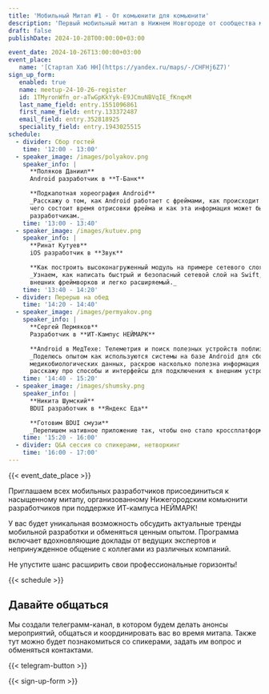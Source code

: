 ```yaml
---
title: 'Мобильный Митап #1 - От комьюнити для комьюнити'
description: 'Первый мобильный митап в Нижнем Новгороде от сообщества мобильных разработчиков.'
draft: false
publishDate: 2024-10-28T00:00:00+03:00

event_date: 2024-10-26T13:00:00+03:00
event_place:
   name: '[Стартап Хаб НН](https://yandex.ru/maps/-/CHFHj6Z7)'
sign_up_form:
   enabled: true
   name: meetup-24-10-26-register
   id: 1TMyronWfn_or-aTwGpKkYyk-E9JCmuNBVqIE_fKnqxM
   last_name_field: entry.1551096861
   first_name_field: entry.133372487
   email_field: entry.352818925
   speciality_field: entry.1943025515
schedule:
  - divider: Сбор гостей
    time: '12:00 - 13:00'
  - speaker_image: /images/polyakov.png
    speaker_info: |
      **Поляков Даниил**  
      Android разработчик в **Т-Банк**

      **Подкапотная хореография Android**  
      _Расскажу о том, как Android работает с фреймами, как происходит рендеринг на экране, из 
      чего состоит время отрисовки фрейма и как эта информация может быть нам полезна как 
      разработчикам._
    time: '13:00 - 13:40'
  - speaker_image: /images/kutuev.png
    speaker_info: |
      **Ринат Кутуев**  
      iOS разработчик в **Звук**

      **Как построить высоконагруженный модуль на примере сетевого слоя в Звуке**  
      _Узнаем, как написать быстрый и безопасный сетевой слой на Swift, изолированный от
      внешних фреймворков и легко расширяемый._
    time: '13:40 - 14:20'  
  - divider: Перерыв на обед
    time: '14:20 - 14:40'
  - speaker_image: /images/permyakov.png
    speaker_info: |
      **Сергей Пермяков**  
      Разработчик в **ИТ-Кампус НЕЙМАРК**

      **Android в МедТехе: Телеметрия и поиск полезных устройств поблизости**  
      _Поделюсь опытом как используются системы на базе Android для сбора телеметрических и
      медикобиологических данных, раскрою насколько полезна информация с носимых устройств,
      расскажу про способы и интерфейсы для подключения к внешним устройствам._
    time: '14:40 - 15:20'
  - speaker_image: /images/shumsky.png
    speaker_info: |
      **Никита Шумский**  
      BDUI разработчик в **Яндекс Еда**

      **Готовим BDUI смузи**  
      _Перепишем нативное приложение так, чтобы оно стало кроссплатформенным и начало соответствовать концепции Backend Driven UI._
    time: '15:20 - 16:00'
  - divider: Q&A сессия со спикерами, нетворкинг
    time: '16:00 - 17:00'
---
```


{{< event_date_place >}}

Приглашаем всех мобильных разработчиков присоединиться к насыщенному митапу, организованному Нижегородским комьюнити разработчиков при поддержке ИТ-кампуса НЕЙМАРК!

У вас будет уникальная возможность обсудить актуальные тренды мобильной разработки и обменяться ценным опытом. Программа включает вдохновляющие доклады от ведущих экспертов и непринужденное общение с коллегами из различных компаний.

Не упустите шанс расширить свои профессиональные горизонты!

{{< schedule >}}

## Давайте общаться

Мы создали телеграмм-канал, в котором будем делать анонсы мероприятий, общаться и координировать вас во время митапа. Также тут можно будет познакомиться со спикерами, задать им вопрос и обменяться контактами.

{{< telegram-button >}}

{{< sign-up-form >}}